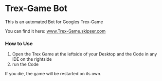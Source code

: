 # Trex-Game Bot
This is an automated Bot for Googles Trex-Game

You can find it here: www.Trex-Game.skipser.com

### How to Use
1. Open the Trex Game at the leftside of your Desktop and the Code in any IDE on the rightside
2. run the Code

If you die, the game will be restarted on its own.
